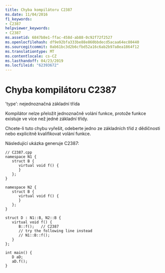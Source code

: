 ```yaml
---
title: Chyba kompilátoru C2387
ms.date: 11/04/2016
f1_keywords:
- C2387
helpviewer_keywords:
- C2387
ms.assetid: 6847b8e1-ffac-458d-ab88-0c92f72f2527
ms.openlocfilehash: df9e92bfa333be88e860bbdecd5acaa64ec80440
ms.sourcegitcommit: 0ab61bc3d2b6cfbd52a16c6ab2b97a8ea1864f12
ms.translationtype: MT
ms.contentlocale: cs-CZ
ms.lasthandoff: 04/23/2019
ms.locfileid: "62393672"
---
```

# <a name="compiler-error-c2387"></a>Chyba kompilátoru C2387

'type': nejednoznačná základní třída

Kompilátor nelze přeložit jednoznačně volání funkce, protože funkce existuje ve více než jedné základní třídy.

Chcete-li tuto chybu vyřešit, odeberte jedno ze základních tříd z dědičnosti nebo explicitně kvalifikovat volání funkce.

Následující ukázka generuje C2387:

```
// C2387.cpp
namespace N1 {
   struct B {
      virtual void f() {
      }
   };
}

namespace N2 {
   struct B {
      virtual void f() {
      }
   };
}

struct D : N1::B, N2::B {
   virtual void f() {
      B::f();   // C2387
      // try the following line instead
      // N1::B::f();
   }
};

int main() {
   D aD;
   aD.f();
}
```